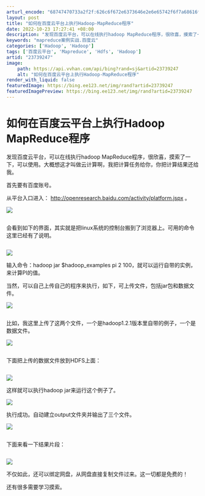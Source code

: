 ```yaml
---
arturl_encode: "68747470733a2f2f:626c6f672e6373646e2e6e65742f6f7a68616f687561666569:2f61727469636c652f64657461696c732f3233373339323437"
layout: post
title: "如何在百度云平台上执行Hadoop-MapReduce程序"
date: 2022-10-23 17:27:41 +08:00
description: "发现百度云平台，可以在线执行hadoop MapReduce程序，很欣喜，摸索了一下，可以使用。大概"
keywords: "mapreduce案例实战.百度云"
categories: ['Hadoop', 'Hadoop']
tags: ['百度云平台', 'Mapreduce', 'Hdfs', 'Hadoop']
artid: "23739247"
image:
    path: https://api.vvhan.com/api/bing?rand=sj&artid=23739247
    alt: "如何在百度云平台上执行Hadoop-MapReduce程序"
render_with_liquid: false
featuredImage: https://bing.ee123.net/img/rand?artid=23739247
featuredImagePreview: https://bing.ee123.net/img/rand?artid=23739247
---
```


# 如何在百度云平台上执行Hadoop MapReduce程序

发现百度云平台，可以在线执行hadoop MapReduce程序，很欣喜，摸索了一下，可以使用。大概想这才叫做云计算啊，我把计算任务给你，你把计算结果还给我。

首先要有百度账号。

从平台入口进入：
<http://openresearch.baidu.com/activity/platform.jspx>
。

![](https://img-blog.csdn.net/20140415095607828?watermark/2/text/aHR0cDovL2Jsb2cuY3Nkbi5uZXQvbGFvemhhb2t1bg==/font/5a6L5L2T/fontsize/400/fill/I0JBQkFCMA==/dissolve/70/gravity/SouthEast)

![]()

会看到如下的界面，其实就是把linux系统的控制台搬到了浏览器上。可用的命令这里已经有了说明。

![]()

![](https://img-blog.csdn.net/20140415095641890?watermark/2/text/aHR0cDovL2Jsb2cuY3Nkbi5uZXQvbGFvemhhb2t1bg==/font/5a6L5L2T/fontsize/400/fill/I0JBQkFCMA==/dissolve/70/gravity/SouthEast)

输入命令：hadoop jar $hadoop\_examples pi 2 100，就可以运行自带的实例，来计算PI的值。

当然，可以自己上传自己的程序来执行，如下，可上传文件，包括jar包和数据文件。

![](https://img-blog.csdn.net/20140415095719140?watermark/2/text/aHR0cDovL2Jsb2cuY3Nkbi5uZXQvbGFvemhhb2t1bg==/font/5a6L5L2T/fontsize/400/fill/I0JBQkFCMA==/dissolve/70/gravity/SouthEast)

![]()

比如，我这里上传了这两个文件，一个是hadoop1.2.1版本里自带的例子，一个是数据文件。

![](https://img-blog.csdn.net/20140415095803343?watermark/2/text/aHR0cDovL2Jsb2cuY3Nkbi5uZXQvbGFvemhhb2t1bg==/font/5a6L5L2T/fontsize/400/fill/I0JBQkFCMA==/dissolve/70/gravity/SouthEast)

![]()

下面把上传的数据文件放到HDFS上面：

![]()

![](https://img-blog.csdn.net/20140415095842109?watermark/2/text/aHR0cDovL2Jsb2cuY3Nkbi5uZXQvbGFvemhhb2t1bg==/font/5a6L5L2T/fontsize/400/fill/I0JBQkFCMA==/dissolve/70/gravity/SouthEast)

这样就可以执行hadoop jar来运行这个例子了。

![](https://img-blog.csdn.net/20140415095906406?watermark/2/text/aHR0cDovL2Jsb2cuY3Nkbi5uZXQvbGFvemhhb2t1bg==/font/5a6L5L2T/fontsize/400/fill/I0JBQkFCMA==/dissolve/70/gravity/SouthEast)

执行成功。自动建立output文件夹并输出了三个文件。

![](https://img-blog.csdn.net/20140415095959109?watermark/2/text/aHR0cDovL2Jsb2cuY3Nkbi5uZXQvbGFvemhhb2t1bg==/font/5a6L5L2T/fontsize/400/fill/I0JBQkFCMA==/dissolve/70/gravity/SouthEast)

![]()

下面来看一下结果片段：

![]()

![](https://img-blog.csdn.net/20140415100016953?watermark/2/text/aHR0cDovL2Jsb2cuY3Nkbi5uZXQvbGFvemhhb2t1bg==/font/5a6L5L2T/fontsize/400/fill/I0JBQkFCMA==/dissolve/70/gravity/SouthEast)

不仅如此，还可以绑定网盘，从网盘直接复制文件过来。这一切都是免费的！

还有很多需要学习摸索。